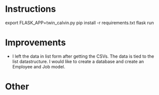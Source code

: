 # Instructions

export FLASK_APP=twin_calvin.py
pip install -r requirements.txt
flask run

# Improvements

* I left the data in list form after getting the CSVs.  The data is tied to the list datastructure. I would like to create a database and create an Employee and Job model.


# Other 
